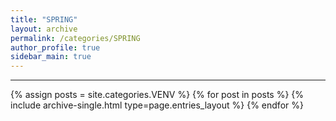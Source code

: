 ```yaml
---
title: "SPRING"
layout: archive
permalink: /categories/SPRING
author_profile: true
sidebar_main: true
---
```


<!-- 공백이 포함되어 있는 카테고리 이름의 경우 site.categories['a b c'] 이런식으로! -->

***

{% assign posts = site.categories.VENV %}
{% for post in posts %} {% include archive-single.html type=page.entries_layout %} {% endfor %}